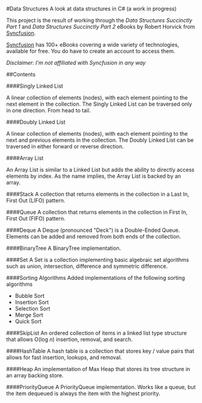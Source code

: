 #Data Structures
A look at data structures in C# (a work in progress)

This project is the result of working through the *Data Structures Succinctly Part 1* and *Data Structures Succinctly Part 2* eBooks by Robert Horvick from [Syncfusion](https://www.syncfusion.com).

[Syncfusion](https://www.syncfusion.com) has 100+ eBooks covering a wide variety of technologies, available for free.  You do have to create an account to access them.

*Disclaimer: I'm not affiliated with Syncfusion in any way*

##Contents

####Singly Linked List

A linear collection of elements (nodes), with each element pointing to the next element in the collection.  The Singly Linked List can be traversed only in one direction.  From head to tail.

####Doubly Linked List

A linear collection of elements (nodes), with each element pointing to the next and previous elements in the collection.  The Doubly Linked List can be traversed in either forward or reverse direction.

####Array List

An Array List is similar to a Linked List but adds the ability to directly access elements by index.  As the name implies, the Array List is backed by an array.

####Stack
A collection that returns elements in the collection in a Last In, First Out (LIFO) pattern.

####Queue
A collection that returns elements in the collection in First In, First Out (FIFO) pattern.

####Deque
A Deque (pronounced "Deck") is a Double-Ended Queue.  Elements can be added and removed from both ends of the collection.

####BinaryTree
A BinaryTree implementation.

####Set
A Set is a collection implementing basic algebraic set algorithms such as union, intersection, difference and symmetric difference.

####Sorting Algorithms
Added implementations of the following sorting algorithms

- Bubble Sort
- Insertion Sort
- Selection Sort
- Merge Sort
- Quick Sort

####SkipList
An ordered collection of items in a linked list type structure that allows O(log *n*) insertion, removal, and search.

####HashTable
A hash table is a collection that stores key / value pairs that allows for fast insertion, lookups, and removal.

####Heap
An implementation of Max Heap that stores its tree structure in an array backing store.

####PriorityQueue
A PriorityQueue implementation.  Works like a queue, but the item dequeued is always the item with the highest priority.
